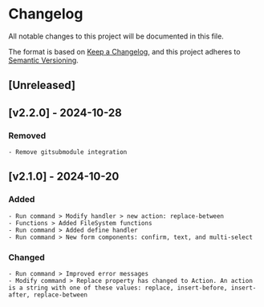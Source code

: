 # Changelog

All notable changes to this project will be documented in this file.

The format is based on [Keep a Changelog](https://keepachangelog.com/en/1.1.0/),
and this project adheres to [Semantic Versioning](https://semver.org/spec/v2.0.0.html).

## [Unreleased]
<!-- UNRELEASED -->

<!-- /UNRELEASED -->

<!-- NEXT RELEASE -->
## [v2.2.0] - 2024-10-28

### Removed
    - Remove gitsubmodule integration
    
## [v2.1.0] - 2024-10-20

### Added
    - Run command > Modify handler > new action: replace-between
    - Functions > Added FileSystem functions
    - Run command > Added define handler
    - Run command > New form components: confirm, text, and multi-select
    
### Changed
    - Run command > Improved error messages
    - Modify command > Replace property has changed to Action. An action is a string with one of these values: replace, insert-before, insert-after, replace-between
    
